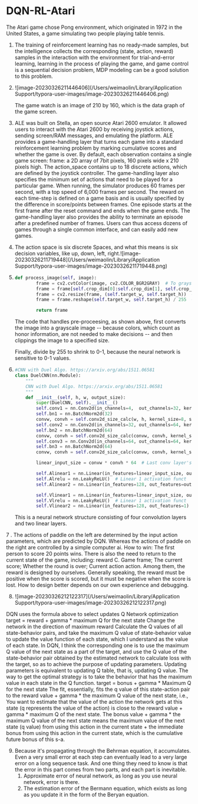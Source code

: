 # DQN-RL-Atari
The Atari game chose Pong environment, which originated in 1972 in the United States, a game simulating two people playing table tennis.

1. The training of reinforcement learning has no ready-made samples, but the intelligence collects the corresponding (state, action, reward) samples in the interaction with the environment for trial-and-error learning, learning in the process of playing the game, and game control is a sequential decision problem, MDP modeling can be a good solution to this problem.


2. ![image-20230326211446406](/Users/weimaolin/Library/Application Support/typora-user-images/image-20230326211446406.png)

   The game watch is an image of 210 by 160, which is the data graph of the game screen.


3. ALE was built on Stella, an open source Atari 2600 emulator. It allowed users to interact with the Atari 2600 by receiving joystick actions, sending screen/RAM messages, and emulating the platform. ALE provides a game-handling layer that turns each game into a standard reinforcement learning problem by marking cumulative scores and whether the game is over. By default, each observation contains a single game screen: frame: a 2D array of 7bit pixels, 160 pixels wide x 210 pixels high. The action_space contains up to 18 discrete actions, which are defined by the joystick controller. The game-handling layer also specifies the minimum set of actions that need to be played for a particular game. When running, the simulator produces 60 frames per second, with a top speed of 6,000 frames per second. The reward on each time-step is defined on a game basis and is usually specified by the difference in score/points between frames. One episode starts at the first frame after the reset command and ends when the game ends. The game-handling layer also provides the ability to terminate an episode after a predefined number of frames. Users can thus access dozens of games through a single common interface, and can easily add new games.


4. The action space is six discrete Spaces, and what this means is six decision variables, like up, down, left, right.![image-20230326211719448](/Users/weimaolin/Library/Application Support/typora-user-images/image-20230326211719448.png)


5. ```python
   def process_image(self, image):
           frame = cv2.cvtColor(image, cv2.COLOR_BGR2GRAY)  # To grayscale
           frame = frame[self.crop_dim[0]:self.crop_dim[1], self.crop_dim[2]:self.crop_dim[3]]  # Cut 20 px from top
           frame = cv2.resize(frame, (self.target_w, self.target_h))  # Resize
           frame = frame.reshape(self.target_w, self.target_h) / 255  # Normalize
   
           return frame
   ```
   
   The code that handles pre-proceesing, as shown above, first converts the image into a grayscale image -- because colors, which count as honor information, are not needed to make decisions -- and then clippings the image to a specified size.
   
   Finally, divide by 255 to shrink to 0-1, because the neural network is sensitive to 0-1 values.
   
6. ```python
   #CNN with Duel Algo. https://arxiv.org/abs/1511.06581
   class DuelCNN(nn.Module):
       """
       CNN with Duel Algo. https://arxiv.org/abs/1511.06581
       """
       def __init__(self, h, w, output_size):
           super(DuelCNN, self).__init__()
           self.conv1 = nn.Conv2d(in_channels=4,  out_channels=32, kernel_size=8, stride=4)
           self.bn1 = nn.BatchNorm2d(32)
           convw, convh = self.conv2d_size_calc(w, h, kernel_size=8, stride=4)
           self.conv2 = nn.Conv2d(in_channels=32, out_channels=64, kernel_size=4, stride=2)
           self.bn2 = nn.BatchNorm2d(64)
           convw, convh = self.conv2d_size_calc(convw, convh, kernel_size=4, stride=2)
           self.conv3 = nn.Conv2d(in_channels=64, out_channels=64, kernel_size=3, stride=1)
           self.bn3 = nn.BatchNorm2d(64)
           convw, convh = self.conv2d_size_calc(convw, convh, kernel_size=3, stride=1)
   
           linear_input_size = convw * convh * 64  # Last conv layer's out sizes
   
           self.Alinear1 = nn.Linear(in_features=linear_input_size, out_features=128)
           self.Alrelu = nn.LeakyReLU()  # Linear 1 activation funct
           self.Alinear2 = nn.Linear(in_features=128, out_features=output_size)
   
           self.Vlinear1 = nn.Linear(in_features=linear_input_size, out_features=128)
           self.Vlrelu = nn.LeakyReLU()  # Linear 1 activation funct
           self.Vlinear2 = nn.Linear(in_features=128, out_features=1)  # Only 1 node
   ```

   This is a neural network structure consisting of four convolution layers and two linear layers.

7 . The actions of paddle on the left are determined by the input action parameters, which are predicted by DQN. Whereas the actions of paddle on the right are controlled by a simple computer ai.
   How to win: The first person to score 20 points wins.
   There is also the need to return to the current state of the game, including:
   reward C.
   Game frame;
   The current score;
   Whether the round is over;
   Current action action.
   Among them, the reward is designed by ourselves. Generally speaking, the reward must be positive when the score is scored, but it must be negative when the score is lost. How to design better depends on our own experience and debugging.


   8. ![image-20230326212122317](/Users/weimaolin/Library/Application Support/typora-user-images/image-20230326212122317.png)

   DQN uses the formula above to select updates
   Q Network optimization target = reward + gamma * maximum Q for the next state
   Change the network in the direction of maximum reward
   Calculate the Q values of all state-behavior pairs, and take the maximum Q value of state-behavior value to update the value function of each state, which I understand as the value of each state. In DQN, I think the corresponding one is to use the maximum Q value of the next state as a part of the target, and use the Q value of the state-behavior pair obtained by the estimated network to calculate loss with the target, so as to achieve the purpose of updating parameters. Updating parameters is equivalent to updating Q table, that is, updating Q value.
   The way to get the optimal strategy is to take the behavior that has the maximum value in each state in the Q function.
   target = bonus + gamma * Maximum Q for the next state
   The fit, essentially, fits the q value of this state-action pair to the reward value + gamma * the maximum Q value of the next state, i.e., You want to estimate that the value of the action the network gets at this state (q represents the value of the action) is close to the reward value + gamma * maximum Q of the next state. The bonus value + gamma * the maximum Q value of the next state means the maximum value of the next state (q value) from using this action in the current state + the immediate bonus from using this action in the current state, which is the cumulative future bonus of this s-a.

9. Because it's propagating through the Behrman equation, it accumulates. Even a very small error at each step can eventually lead to a very large error on a long sequence task. And one thing they need to know is that the error in this part comes from two parts, and each part is inevitable.
   1. Approximate error of neural network, as long as you use neural network, error is there.
   2. The estimation error of the Bermann equation, which exists as long as you update it in the form of the Beryan equation.
